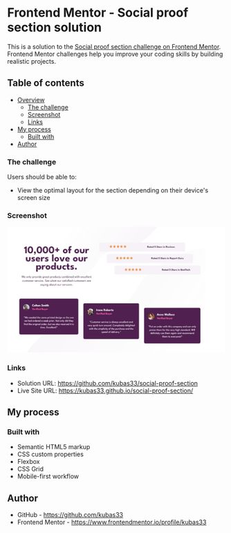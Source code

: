 # Frontend Mentor - Social proof section solution

This is a solution to the [Social proof section challenge on Frontend Mentor](https://www.frontendmentor.io/challenges/social-proof-section-6e0qTv_bA). Frontend Mentor challenges help you improve your coding skills by building realistic projects. 

## Table of contents

- [Overview](#overview)
  - [The challenge](#the-challenge)
  - [Screenshot](#screenshot)
  - [Links](#links)
- [My process](#my-process)
  - [Built with](#built-with)
- [Author](#author)

### The challenge

Users should be able to:

- View the optimal layout for the section depending on their device's screen size

### Screenshot

![](./screenshot.jpg)


### Links

- Solution URL: https://github.com/kubas33/social-proof-section
- Live Site URL: https://kubas33.github.io/social-proof-section/

## My process

### Built with

- Semantic HTML5 markup
- CSS custom properties
- Flexbox
- CSS Grid
- Mobile-first workflow


## Author

- GitHub - https://github.com/kubas33
- Frontend Mentor - https://www.frontendmentor.io/profile/kubas33

